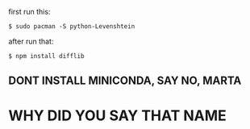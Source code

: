first run this:
```
$ sudo pacman -S python-Levenshtein
```
after run that:
```
$ npm install difflib
```
## DONT INSTALL MINICONDA, SAY NO, MARTA
# WHY DID YOU SAY THAT NAME
